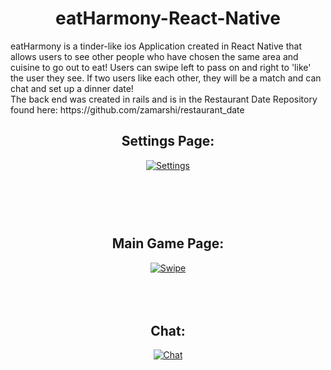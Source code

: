 <h1 align="center"> eatHarmony-React-Native </h1>

<p>
eatHarmony is a tinder-like ios Application created in React Native that allows users to see other people who have chosen the same area and cuisine to go out to eat! Users can swipe left to pass on and right to 'like' the user they see. If two users like each other, they will be a match and can chat and set up a dinner date!
<br>
The back end was created in rails and is in the Restaurant Date Repository found here: <a> https://github.com/zamarshi/restaurant_date </a>
</p>


<h2 align="center">
Settings Page:
</h2>
<div align="center">
<a href="http://makeagif.com/Zjo6fX" title="Settings"><img src="http://i.makeagif.com/media/12-21-2016/Zjo6fX.gif" alt="Settings"></a>
</div>
<h2 align="center" fontSize=24>
<br><br><br>
Main Game Page:
</h2>
<div align="center">
<a href="http://makeagif.com/iqOA9M" title="Swipe"><img src="http://i.makeagif.com/media/12-21-2016/iqOA9M.gif" alt="Swipe"></a>
</div>
<br><br><br>

<h2 align="center" fontSize=24>
Chat:
</h2> 
<div align="center">
<a href="http://makeagif.com/0-OS22" title="Chat"><img src="http://i.makeagif.com/media/12-21-2016/0-OS22.gif" alt="Chat"></a>
</div>
